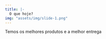 ```yaml
---
title: |-
  O que hoje?
img: "assets/img/slide-1.png"
---
```


Temos os melhores produtos e a melhor entrega